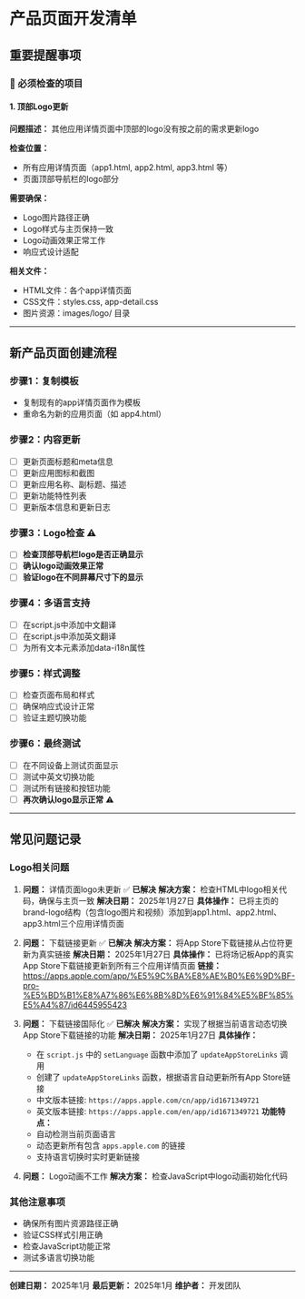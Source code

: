 # 产品页面开发清单

## 重要提醒事项

### 🚨 必须检查的项目

#### 1. 顶部Logo更新
**问题描述：** 其他应用详情页面中顶部的logo没有按之前的需求更新logo

**检查位置：**
- 所有应用详情页面（app1.html, app2.html, app3.html 等）
- 页面顶部导航栏的logo部分

**需要确保：**
- Logo图片路径正确
- Logo样式与主页保持一致
- Logo动画效果正常工作
- 响应式设计适配

**相关文件：**
- HTML文件：各个app详情页面
- CSS文件：styles.css, app-detail.css
- 图片资源：images/logo/ 目录

---

## 新产品页面创建流程

### 步骤1：复制模板
- 复制现有的app详情页面作为模板
- 重命名为新的应用页面（如 app4.html）

### 步骤2：内容更新
- [ ] 更新页面标题和meta信息
- [ ] 更新应用图标和截图
- [ ] 更新应用名称、副标题、描述
- [ ] 更新功能特性列表
- [ ] 更新版本信息和更新日志

### 步骤3：Logo检查 ⚠️
- [ ] **检查顶部导航栏logo是否正确显示**
- [ ] **确认logo动画效果正常**
- [ ] **验证logo在不同屏幕尺寸下的显示**

### 步骤4：多语言支持
- [ ] 在script.js中添加中文翻译
- [ ] 在script.js中添加英文翻译
- [ ] 为所有文本元素添加data-i18n属性

### 步骤5：样式调整
- [ ] 检查页面布局和样式
- [ ] 确保响应式设计正常
- [ ] 验证主题切换功能

### 步骤6：最终测试
- [ ] 在不同设备上测试页面显示
- [ ] 测试中英文切换功能
- [ ] 测试所有链接和按钮功能
- [ ] **再次确认logo显示正常** ⚠️

---

## 常见问题记录

### Logo相关问题
1. **问题：** 详情页面logo未更新 ✅ **已解决**
   **解决方案：** 检查HTML中logo相关代码，确保与主页一致
   **解决日期：** 2025年1月27日
   **具体操作：** 已将主页的brand-logo结构（包含logo图片和视频）添加到app1.html、app2.html、app3.html三个应用详情页面

2. **问题：** 下载链接更新 ✅ **已解决**
   **解决方案：** 将App Store下载链接从占位符更新为真实链接
   **解决日期：** 2025年1月27日
   **具体操作：** 已将场记板App的真实App Store下载链接更新到所有三个应用详情页面
   **链接：** https://apps.apple.com/app/%E5%9C%BA%E8%AE%B0%E6%9D%BF-pro-%E5%BD%B1%E8%A7%86%E6%8B%8D%E6%91%84%E5%BF%85%E5%A4%87/id6445955423

3. **问题：** 下载链接国际化 ✅ **已解决**
   **解决方案：** 实现了根据当前语言动态切换App Store下载链接的功能
   **解决日期：** 2025年1月27日
   **具体操作：** 
   - 在 `script.js` 中的 `setLanguage` 函数中添加了 `updateAppStoreLinks` 调用
   - 创建了 `updateAppStoreLinks` 函数，根据语言自动更新所有App Store链接
   - 中文版本链接: `https://apps.apple.com/cn/app/id1671349721`
   - 英文版本链接: `https://apps.apple.com/en/app/id1671349721`
   **功能特点：** 
   - 自动检测当前页面语言
   - 动态更新所有包含 `apps.apple.com` 的链接
   - 支持语言切换时实时更新链接

4. **问题：** Logo动画不工作
   **解决方案：** 检查JavaScript中logo动画初始化代码

### 其他注意事项
- 确保所有图片资源路径正确
- 验证CSS样式引用正确
- 检查JavaScript功能正常
- 测试多语言切换功能

---

**创建日期：** 2025年1月
**最后更新：** 2025年1月
**维护者：** 开发团队